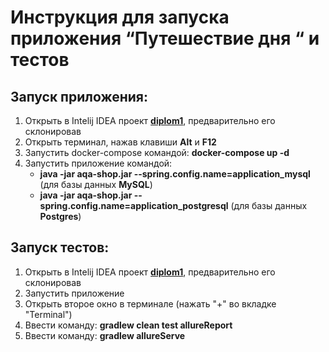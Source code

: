 # Инструкция для запуска приложения “Путешествие дня “ и тестов

## Запуск приложения:
1. Открыть в Intelij IDEA проект **[diplom1](https://github.com/testveraspir/java_diplom.git)**, предварительно его склонировав
1. Открыть терминал, нажав клавиши **Alt** и **F12**
1. Запустить docker-compose командой: **docker-compose up -d**
1. Запустить приложение командой: 
   - **java -jar aqa-shop.jar --spring.config.name=application_mysql** (для базы данных **MySQL**)
   - **java -jar aqa-shop.jar --spring.config.name=application_postgresql** (для базы данных **Postgres**)

## Запуск тестов:
1. Открыть в Intelij IDEA проект **[diplom1](https://github.com/testveraspir/java_diplom.git)**, предварительно его склонировав
1. Запустить приложение
1. Открыть второе окно в терминале (нажать "+" во вкладке "Terminal")
1. Ввести команду: **gradlew clean test allureReport**
1. Ввести команду: **gradlew allureServe**
